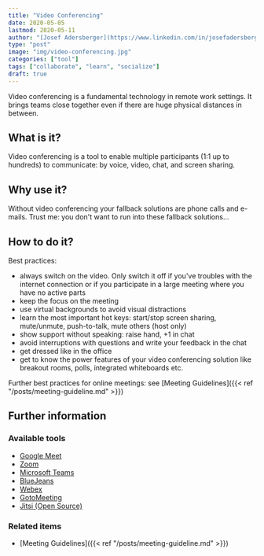 ```yaml
---
title: "Video Conferencing"
date: 2020-05-05
lastmod: 2020-05-11
author: "[Josef Adersberger](https://www.linkedin.com/in/josefadersberger)"
type: "post"
image: "img/video-conferencing.jpg"
categories: ["tool"]
tags: ["collaborate", "learn", "socialize"]
draft: true
---
```


Video conferencing is a fundamental technology in remote work settings. It brings teams close together even if there are huge physical distances in between.

<!--more-->

## What is it?

Video conferencing is a tool to enable multiple participants (1:1 up to hundreds) to communicate: by voice, video, chat, and screen sharing.

## Why use it?

Without video conferencing your fallback solutions are phone calls and e-mails. Trust me: you don't want to run into these fallback solutions...

## How to do it?

Best practices:

* always switch on the video. Only switch it off if you've troubles with the internet connection or if you participate in a large meeting where you have no active parts
* keep the focus on the meeting
* use virtual backgrounds to avoid visual distractions
* learn the most important hot keys: start/stop screen sharing, mute/unmute, push-to-talk, mute others (host only)
* show support without speaking: raise hand, +1 in chat
* avoid interruptions with questions and write your feedback in the chat
* get dressed like in the office
* get to know the power features of your video conferencing solution like breakout rooms, polls, integrated whiteboards etc.

Further best practices for online meetings: see [Meeting Guidelines]({{< ref "/posts/meeting-guideline.md" >}})

## Further information

### Available tools

* [Google Meet](https://meet.google.com)
* [Zoom](https://zoom.us/)
* [Microsoft Teams](https://www.microsoft.com/en-us/microsoft-365/microsoft-teams/group-chat-software)
* [BlueJeans](https://www.bluejeans.com)
* [Webex](https://www.webex.com)
* [GotoMeeting](https://www.gotomeeting.com)
* [Jitsi (Open Source)](https://jitsi.org)

### Related items 

* [Meeting Guidelines]({{< ref "/posts/meeting-guideline.md" >}})
